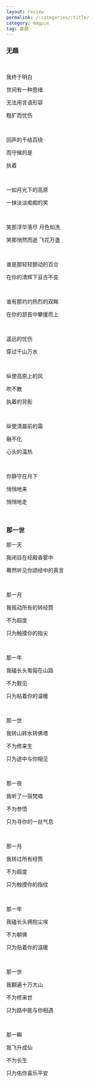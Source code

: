 ```yaml
---
layout: review
permalink: /:categories/:title/
category: magpie
tag: 喜鹊
---
```




### 无题

<br>

我终于明白

世间有一种思绪

无法用言语形容

粗犷而忧伤

<br>

回声的千结百绕

而守候的是

执着

<br>

一如月光下的高原

一抹淡淡痴痴的笑

<br>

笑那浮华落尽 月色如洗

笑那悄然而逝 飞花万盏

<br>

谁是那轻轻颤动的百合

在你的清辉下亘古不变

<br>

谁有那灼灼热烈的双眸

在你的颔首中攀援而上

<br>

遥远的忧伤

穿过千山万水

<br>

纵使高原上的风

吹不散

执着的背影

<br>

纵使清晨前的霜

融不化

心头的温热

<br>

你静守在月下

悄悄地来

悄悄地走

<br>

### 那一世

那一天

我闭目在经殿香雾中

蓦然听见你颂经中的真言

<br>

那一月

我摇动所有的转经筒

不为超度

只为触摸你的指尖

<br>

那一年

我磕长头匍匐在山路

不为觐见

只为贴着你的温暖

<br>

那一世

我转山转水转佛塔

不为修来生

只为途中与你相见

<br>

那一夜

我听了一宿梵唱

不为参悟

只为寻你的一丝气息

<br>

那一月

我转过所有经筒

不为超度

只为触摸你的指纹

<br>

那一年

我磕长头拥抱尘埃

不为朝佛

只为贴着你的温暖

<br>

那一世

我翻遍十万大山

不为修来世

只为路中能与你相遇

<br>

那一瞬

我飞升成仙

不为长生

只为佑你喜乐平安

<br>





